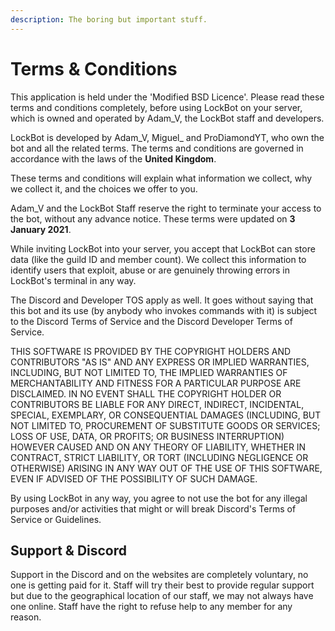 ```yaml
---
description: The boring but important stuff.
---
```


# Terms & Conditions

This application is held under the 'Modified BSD Licence'. Please read these terms and conditions completely, before using LockBot on your server, which is owned and operated by Adam\_V, the LockBot staff and developers.

LockBot is developed by Adam\_V, Miguel\_ and ProDiamondYT, who own the bot and all the related terms. The terms and conditions are governed in accordance with the laws of the **United Kingdom**.

These terms and conditions will explain what information we collect, why we collect it, and the choices we offer to you.

Adam\_V and the LockBot Staff reserve the right to terminate your access to the bot, without any advance notice. These terms were updated on **3 January 2021**.

While inviting LockBot into your server, you accept that LockBot can store data \(like the guild ID and member count\). We collect this information to identify users that exploit, abuse or are genuinely throwing errors in LockBot's terminal in any way.

The Discord and Developer TOS apply as well. It goes without saying that this bot and its use \(by anybody who invokes commands with it\) is subject to the Discord Terms of Service and the Discord Developer Terms of Service.

THIS SOFTWARE IS PROVIDED BY THE COPYRIGHT HOLDERS AND CONTRIBUTORS "AS IS" AND ANY EXPRESS OR IMPLIED WARRANTIES, INCLUDING, BUT NOT LIMITED TO, THE IMPLIED WARRANTIES OF MERCHANTABILITY AND FITNESS FOR A PARTICULAR PURPOSE ARE DISCLAIMED. IN NO EVENT SHALL THE COPYRIGHT HOLDER OR CONTRIBUTORS BE LIABLE FOR ANY DIRECT, INDIRECT, INCIDENTAL, SPECIAL, EXEMPLARY, OR CONSEQUENTIAL DAMAGES \(INCLUDING, BUT NOT LIMITED TO, PROCUREMENT OF SUBSTITUTE GOODS OR SERVICES; LOSS OF USE, DATA, OR PROFITS; OR BUSINESS INTERRUPTION\) HOWEVER CAUSED AND ON ANY THEORY OF LIABILITY, WHETHER IN CONTRACT, STRICT LIABILITY, OR TORT \(INCLUDING NEGLIGENCE OR OTHERWISE\) ARISING IN ANY WAY OUT OF THE USE OF THIS SOFTWARE, EVEN IF ADVISED OF THE POSSIBILITY OF SUCH DAMAGE.

By using LockBot in any way, you agree to not use the bot for any illegal purposes and/or activities that might or will break Discord's Terms of Service or Guidelines.

## Support & Discord

Support in the Discord and on the websites are completely voluntary, no one is getting paid for it. Staff will try their best to provide regular support but due to the geographical location of our staff, we may not always have one online. Staff have the right to refuse help to any member for any reason.

